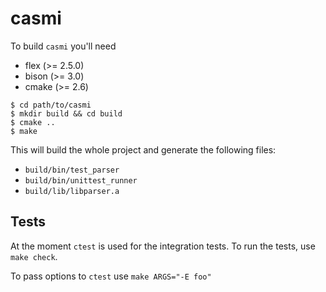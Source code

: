 casmi
=====

To build `casmi` you'll need

* flex (>= 2.5.0)
* bison (>= 3.0)
* cmake (>= 2.6)


```
$ cd path/to/casmi
$ mkdir build && cd build
$ cmake ..
$ make
```

This will build the whole project and generate the following files:

* `build/bin/test_parser`
* `build/bin/unittest_runner`
* `build/lib/libparser.a`


Tests
------------------------

At the moment `ctest` is used for the integration tests.
To run the tests, use `make check`. 

To pass options to `ctest` use `make ARGS="-E foo"`

